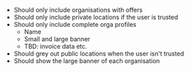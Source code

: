 * Should only include organisations with offers
* Should only include private locations if the user is trusted
* Should only include complete orga profiles
  * Name
  * Small and large banner
  * TBD: invoice data etc.
* Should grey out public locations when the user isn't trusted
* Should show the large banner of each organisation